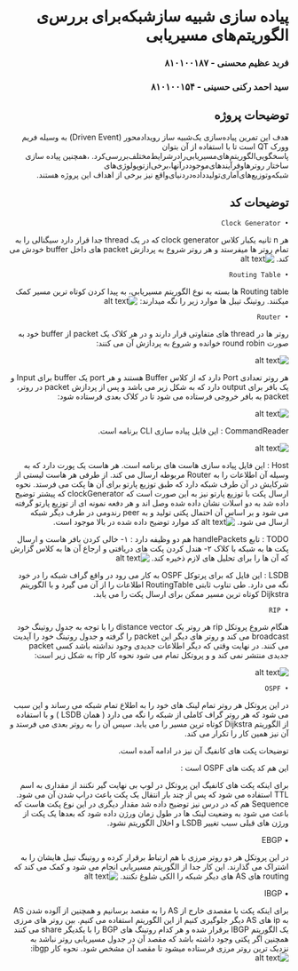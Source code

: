 <div dir="rtl">

# پیاده سازی‌ شبیه‌ ساز‌شبکه‌برا‌ی بررس‌ی الگوریتم‌های مسیریابی‌
### فربد عظیم محسنی - ۸۱۰۱۰۰۱۸۷
### سید احمد رکنی حسینی - ۸۱۰۱۰۰۱۵۴

## توضیحات پروژه
هدف این تمرین پیاده‌سازی‌ یک‌شبیه‌ ساز رویداد‌محور (Driven Event)‌ به وسیله فریم وورک QT است تا‌ با‌ استفاده‌ از‌ آن‌ بتوان
پاسخگویی‌الگوریتم‌های‌مسیریابی‌را‌در‌شرایط‌مختلف‌بررسی‌کرد.
،همچنین‌ پیاده سازی ساختار روترها‌و‌فرآیند‌های‌موجود‌در‌آنها‌،برخی‌از‌توپولوژی‌های‌ شبکه‌و‌توزیع‌های‌آماری‌تولید‌داده‌در‌دنیای‌واقع نیز برخی از اهداف این پروژه هستند.

## توضیحات کد

    • Clock Generator
هر n ثانیه یکبار کلاس clock generator که در یک thread جدا قرار دارد سیگنالی را به تمام روتر ها میفرستد و هر روتر شروع به پردازش packet های داخل buffer خودش می کند.
![alt text](image.png)

    • Routing Table
Routing table  ها بسته به نوع الگوریتم مسیریابی، به پیدا کردن کوتاه ترین مسیر کمک میکنند. روتینگ تیبل ها موارد زیر را نگه میدارند:
![alt text](image-1.png)







    • Router
روتر ها در thread های متفاوتی قرار دارند و در هر کلاک یک packet از buffer خود به صورت round robin خوانده و شروع به پردازش آن می کنند:

![alt text](image-2.png)



هر روتر تعدادی Port دارد که از کلاس Buffer هستند و هر port یک buffer برای Input و یک بافر برای output دارد که به شکل زیر می باشد و پس از پردازش packet در روتر، packet به بافر خروجی فرستاده می شود تا در کلاک بعدی فرستاده شود:

![alt text](image-3.png)


CommandReader : این فایل پیاده سازی CLI برنامه است.

![alt text](image-4.png)

Host : این فایل پیاده سازی هاست های برنامه است. هر هاست یک پورت دارد که به وسیله آن اطلاعات را به Router مربوطه ارسال می کند. از طرفی هر هاست لیستی از شرکایش در آن طرف شبکه دارد که طبق توزیع پارتو برای آن ها پکت می فرستد.
نحوه ارسال پکت با توزیع پارتو نیز به این صورت است که clockGenerator که پیشتر توضیح داده شد به دو اسلات نشان داده شده وصل اند و هر دفعه نمونه ای از توزیع پارتو گرفته می شود و بر اساس آن احتمال پکتی تولید و به peer رندومی در طرف دیگر شبکه ارسال می شود.
![alt text](image-5.png)
کد موارد توضیح داده شده در بالا موجود است.


TODO : تابع handlePackets هم دو وظیفه دارد :
۱- خالی کردن بافر هاست و ارسال پکت ها به شبکه با کلاک
۲- هندل کردن پکت های دریافتی و ارجاع آن ها به کلاس گزارش که آن ها را برای تحلیل های لازم ذخیره کند.
![alt text](image-6.png)







LSDB : این فایل که برای پرتوکل OSPF به کار می رود در واقع گراف شبکه را در خود نگه می دارد.
طی تناوب ثابتی RoutingTable اطلاعات را از آن می گیرد و با الگوریتم Dijkstra کوتاه ترین مسیر ممکن برای ارسال پکت را می یابد.





    • RIP
هنگام شروع پروتکل rip هر روتر یک distance vector را با توجه به جدول روتینگ خود broadcast می کند و روتر های دیگر این packet را گرفته و جدول روتینگ خود را آپدیت می کنند.
در نهایت وقتی که دیگر اطلاعات جدیدی وجود نداشته باشد کسی packet  جدیدی منتشر نمی کند و و پروتکل تمام می شود نحوه کار rip به شکل زیر است: 

![alt text](image-7.png)

    • OSPF

در این پروتکل هر روتر تمام لینک های خود را به اطلاع تمام شبکه می رساند و این سبب می شود که هر روتر گراف کاملی از شبکه را نگه می دارد (‌ همان LSDB ) و با استفاده از الگوریتم Dijkstra کوتاه ترین مسیر را می یابد. سپس آن را به روتر بعدی می فرستد و آن نیز همین کار را تکرار می کند.

توضیحات پکت های کانفیگ آن نیز در ادامه آمده است.

این هم کد پکت های OSPF است :

برای اینکه پکت های کانفیگ این پروتکل در لوپ بی نهایت گیر نکنند از مقداری به اسم TTL استفاده می شود که پس از چند بار انتقال یک پکت باعث دراپ شدن آن می شود.
Sequence هم که در درس نیز توضیح داده شد مقدار دیگری در این نوع پکت هاست که باعث می شود به  وضعیت لینک ها در طول زمان ورژن داده شود که بعدها یک پکت از ورژن های قبلی سبب تغییر LSDB و اخلال الگوریتم نشود.



 • EBGP

در این پروتکل هر دو روتر مرزی با هم ارتباط برقرار کرده و روتینگ تیبل هایشان را به اشتراک می گذارند.
این کار جدا از الگوریتم مسیریابی انجام می شود و کمک می کند که routing های AS های دیگر شبکه را الکی شلوغ نکنند.
![alt text](image-8.png)

• IBGP

برای اینکه پکت با مقصدی خارج از AS را به مقصد برسانیم و همچنین از آلوده شدن AS به ip های AS دیگر جلوگیری کنیم از این الگوریتم استفاده می کنیم. بین روتر های مرزی یک الگوریتم IBGP برقرار شده و هر کدام روتینگ های BGP را با یکدیگر share می کنند همچنین اگر پکتی وجود داشته باشد که  مقصد آن در جدول مسیریابی روتر نباشد به نزدیک ترین روتر مرزی فرستاده میشود تا مقصد آن مشخص شود. نحوه کار ibgp:
![`alt text`](image-9.png)





</div>